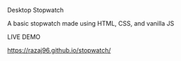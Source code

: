 Desktop Stopwatch

A basic stopwatch made using HTML, CSS, and vanilla JS


LIVE DEMO

https://razaj96.github.io/stopwatch/
